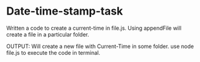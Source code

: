 # Date-time-stamp-task
Written a code to create a current-time in file.js.
Using appendFile will create a file in a particular folder.

OUTPUT:
Will create a new file with Current-Time in some folder.
use node file.js to execute the code in terminal.
